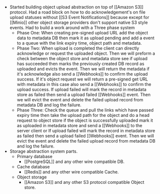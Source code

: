 - Started building object upload abstraction on top of [[Amazon S3]] protocol. Had a road block on how to do acknowledgement's on file upload statuses without [[S3 Event Notifications]] because except for [[Minio]] other object storage providers don't support native S3 style events. Had to build a work around with a Three phase system
	- Phase One: When creating pre-signed upload URL add the object data to metadata DB then mark it as upload pending and add a event to a queue with the link expiry time, object path and metadata.
	- Phase Two: When upload is completed the client can directly acknowledge or request the uploaded object. Then we will preform a check between the object store and metadata store see if upload has succeeded then marks the previously created DB record as uploaded and evicts the event. Then we will return the metadata if it's acknowledge also send a [[Webhooks]] to confirm the upload success. If it's object request we will return a pre-signed get URL with metadata in this case also send a [[Webhooks]] to confirm the upload success. If upload failed will mark the record in metadata store as failed then send a upload failed [[Webhooks]] event. Then we will evict the event and delete the failed upload record from metadata DB and log the failure.
	- Phase Three: Check the queue and pull the links which have passed expiry time then take the upload path for the object and do a head request to object store if the object is successfully uploaded mark it as uploaded in metadata store and send a [[Webhooks]] to the server client or If upload failed will mark the record in metadata store as failed then send a upload failed [[Webhooks]] event. Then we will evict the event and delete the failed upload record from metadata DB and log the failure.
- Storage abstraction system parts.
	- Primary database
		- [[PostgreSQL]] and any other wire compatible DB.
	- Cache database
		- [[Redis]] and any other wire compatible Cache.
	- Object storage
		- [[Amazon S3]] and any other S3 protocol compatible Object store.